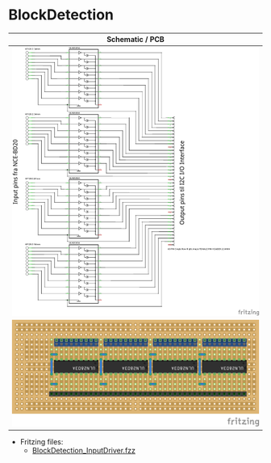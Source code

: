 # BlockDetection

|Schematic / PCB|
|:---:|
|![schem](./BlockDetection_InputDriver_schem.png)|
|![PCB](./BlockDetection_InputDriver_bb.png)|

* Fritzing files:
  * [BlockDetection_InputDriver.fzz](./BlockDetection_InputDriver.fzz)
